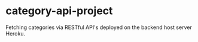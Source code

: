 # category-api-project
Fetching categories via RESTful API's deployed on the backend host server Heroku.
